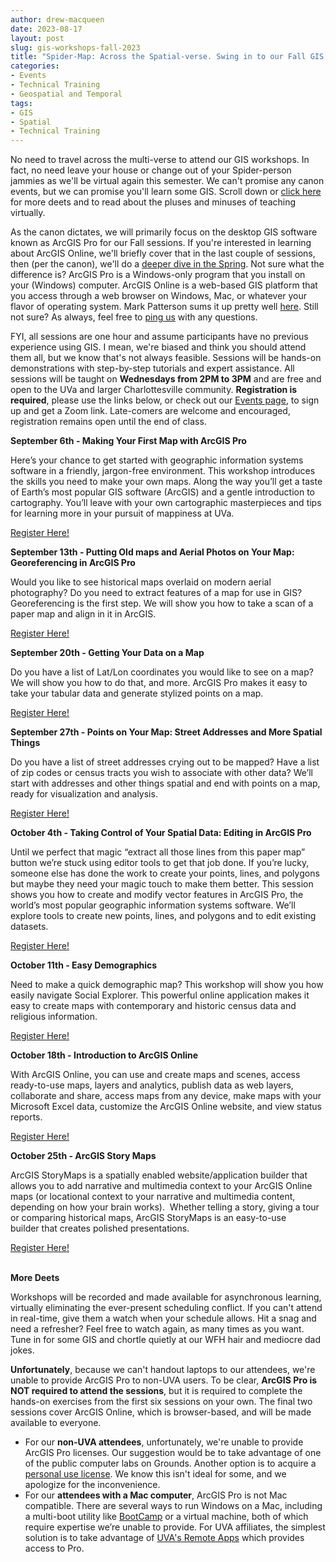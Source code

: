 ```yaml
---
author: drew-macqueen
date: 2023-08-17
layout: post
slug: gis-workshops-fall-2023
title: "Spider-Map: Across the Spatial-verse. Swing in to our Fall GIS workshop series."
categories:
- Events
- Technical Training
- Geospatial and Temporal
tags:
- GIS
- Spatial
- Technical Training
---
```


No need to travel across the multi-verse to attend our GIS workshops. In fact, no need leave your house or change out of your Spider-person jammies as we'll be virtual again this semester. We can't promise any canon events, but we can promise you'll learn some GIS. Scroll down or [click here](https://guides.lib.virginia.edu/gis/home) for more deets and to read about the pluses and minuses of teaching virtually.

As the canon dictates, we will primarily focus on the desktop GIS software known as ArcGIS Pro for our Fall sessions. If you're interested in learning about ArcGIS Online, we'll briefly cover that in the last couple of sessions, then (per the canon), we'll do a [deeper dive in the Spring](https://guides.lib.virginia.edu/gis/teaching_resources#s-lib-ctab-22148924-1). Not sure what the difference is? ArcGIS Pro is a Windows-only program that you install on your (Windows) computer. ArcGIS Online is a web-based GIS platform that you access through a web browser on Windows, Mac, or whatever your flavor of operating system. Mark Patterson sums it up pretty well [here](https://storymaps.arcgis.com/stories/bf37fb8c97ca405c8876553101933f4e). Still not sure? As always, feel free to [ping us](mailto:uvagis@virginia.edu) with any questions. 

FYI, all sessions are one hour and assume participants have no previous experience using GIS. I mean, we're biased and think you should attend them all, but we know that's not always feasible. Sessions will be hands-on demonstrations with step-by-step tutorials and expert assistance. All sessions will be taught on **Wednesdays from 2PM to 3PM** and are free and open to the UVa and larger Charlottesville community. **Registration is required**, please use the links below, or check out our [Events page](https://scholarslab.lib.virginia.edu/events/), to sign up and get a Zoom link. Late-comers are welcome and encouraged, registration remains open until the end of class. 

**September 6th - Making Your First Map with ArcGIS Pro**

Here’s your chance to get started with geographic information systems software in a friendly, jargon-free environment.  This workshop introduces the skills you need to make your own maps.  Along the way you’ll get a taste of Earth’s most popular GIS software (ArcGIS) and a gentle introduction to cartography. You’ll leave with your own cartographic masterpieces and tips for learning more in your pursuit of mappiness at UVa.

[Register Here!](https://cal.lib.virginia.edu/calendar/events/Fall2023GISWorkshop1)

**September 13th - Putting Old maps and Aerial Photos on Your Map: Georeferencing in ArcGIS Pro**

Would you like to see historical maps overlaid on modern aerial photography?  Do you need to extract features of a map for use in GIS?  Georeferencing is the first step.  We will show you how to take a scan of a paper map and align in it in ArcGIS.

[Register Here!](https://cal.lib.virginia.edu/calendar/events/Fall2023GISWorkshop2)

**September 20th - Getting Your Data on a Map**

Do you have a list of Lat/Lon coordinates you would like to see on a map? We will show you how to do that, and more. ArcGIS Pro makes it easy to take your tabular data and generate stylized points on a map.

[Register Here!](https://cal.lib.virginia.edu/calendar/events/Fall2023GISWorkshop3)

**September 27th - Points on Your Map: Street Addresses and More Spatial Things**

Do you have a list of street addresses crying out to be mapped?  Have a list of zip codes or census tracts you wish to associate with other data?  We’ll start with addresses and other things spatial and end with points on a map, ready for visualization and analysis.

[Register Here!](https://cal.lib.virginia.edu/calendar/events/Fall2023GISWorkshop4)

**October 4th - Taking Control of Your Spatial Data: Editing in ArcGIS Pro**

Until we perfect that magic “extract all those lines from this paper map” button we’re stuck using editor tools to get that job done.  If you’re lucky, someone else has done the work to create your points, lines, and polygons but maybe they need your magic touch to make them better.  This session shows you how to create and modify vector features in ArcGIS Pro, the world’s most popular geographic information systems software.  We’ll explore tools to create new points, lines, and polygons and to edit existing datasets.  

[Register Here!](https://cal.lib.virginia.edu/calendar/events/Fall2023GISWorkshop5)

**October 11th - Easy Demographics**

Need to make a quick demographic map?  This workshop will show you how easily navigate Social Explorer.  This powerful online application makes it easy to create maps with contemporary and historic census data and religious information.

[Register Here!](https://cal.lib.virginia.edu/calendar/events/Fall2023GISWorkshop6)

**October 18th - Introduction to ArcGIS Online**

With ArcGIS Online, you can use and create maps and scenes, access ready-to-use maps, layers and analytics, publish data as web layers, collaborate and share, access maps from any device, make maps with your Microsoft Excel data, customize the ArcGIS Online website, and view status reports.

[Register Here!](https://cal.lib.virginia.edu/calendar/events/Fall2023GISWorkshop7)

**October 25th - ArcGIS Story Maps**

ArcGIS StoryMaps is a spatially enabled website/application builder that allows you to add narrative and multimedia context to your ArcGIS Online maps (or locational context to your narrative and multimedia content, depending on how your brain works).  Whether telling a story, giving a tour or comparing historical maps, ArcGIS StoryMaps is an easy-to-use builder that creates polished presentations.

[Register Here!](https://cal.lib.virginia.edu/calendar/events/Fall2023GISWorkshop8)
<br>&nbsp;<br>

**More Deets**

Workshops will be recorded and made available for asynchronous learning, virtually eliminating the ever-present scheduling conflict. If you can't attend in real-time, give them a watch when your schedule allows. Hit a snag and need a refresher? Feel free to watch again, as many times as you want. Tune in for some GIS and chortle quietly at our WFH hair and mediocre dad jokes. 

**Unfortunately**, because we can't handout laptops to our attendees, we're unable to provide ArcGIS Pro to non-UVA users. To be clear, **ArcGIS Pro is NOT required to attend the sessions**, but it is required to complete the hands-on exercises from the first six sessions on your own. The final two sessions cover ArcGIS Online, which is browser-based, and will be made available to everyone. 

- For our **non-UVA attendees**, unfortunately, we're unable to provide ArcGIS Pro licenses. Our suggestion would be to take advantage of one of the public computer labs on Grounds. Another option is to acquire a [personal use license](https://www.esri.com/en-us/arcgis/products/arcgis-for-personal-use/overview). We know this isn't ideal for some, and we apologize for the inconvenience. 
- For our **attendees with a Mac computer**, ArcGIS Pro is not Mac compatible. There are several ways to run Windows on a Mac, including a multi-boot utility like [BootCamp](https://support.apple.com/boot-camp) or a virtual machine, both of which require expertise we’re unable to provide. For UVA affiliates, the simplest solution is to take advantage of [UVA's Remote Apps](https://virginia.service-now.com/its/?id=itsweb_kb_article&sys_id=f9dc08eddb1d1380f032f1f51d96192d) which provides access to Pro.

